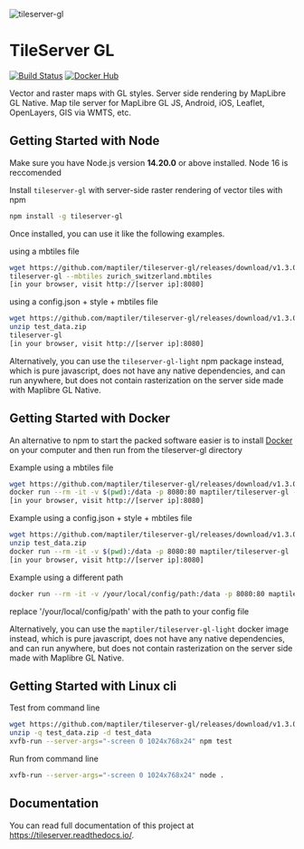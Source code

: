 ![tileserver-gl](https://cloud.githubusercontent.com/assets/59284/18173467/fa3aa2ca-7069-11e6-86b1-0f1266befeb6.jpeg)


# TileServer GL
[![Build Status](https://travis-ci.org/maptiler/tileserver-gl.svg?branch=master)](https://travis-ci.org/maptiler/tileserver-gl)
[![Docker Hub](https://img.shields.io/badge/docker-hub-blue.svg)](https://hub.docker.com/r/maptiler/tileserver-gl/)

Vector and raster maps with GL styles. Server side rendering by MapLibre GL Native. Map tile server for MapLibre GL JS, Android, iOS, Leaflet, OpenLayers, GIS via WMTS, etc.

## Getting Started with Node

Make sure you have Node.js version **14.20.0** or above installed. Node 16 is reccomended

Install `tileserver-gl` with server-side raster rendering of vector tiles with npm

```bash
npm install -g tileserver-gl
```

Once installed, you can use it like the following examples.

using a mbtiles file
```bash
wget https://github.com/maptiler/tileserver-gl/releases/download/v1.3.0/zurich_switzerland.mbtiles
tileserver-gl --mbtiles zurich_switzerland.mbtiles
[in your browser, visit http://[server ip]:8080]
```

using a config.json + style + mbtiles file
```bash
wget https://github.com/maptiler/tileserver-gl/releases/download/v1.3.0/test_data.zip
unzip test_data.zip
tileserver-gl
[in your browser, visit http://[server ip]:8080]
```

Alternatively, you can use the `tileserver-gl-light` npm package instead, which is pure javascript, does not have any native dependencies, and can run anywhere, but does not contain rasterization on the server side made with Maplibre GL Native.

## Getting Started with Docker

An alternative to npm to start the packed software easier is to install [Docker](https://www.docker.com/) on your computer and then run from the tileserver-gl directory

Example using a mbtiles file
```bash
wget https://github.com/maptiler/tileserver-gl/releases/download/v1.3.0/zurich_switzerland.mbtiles
docker run --rm -it -v $(pwd):/data -p 8080:80 maptiler/tileserver-gl --mbtiles zurich_switzerland.mbtiles
[in your browser, visit http://[server ip]:8080]
```

Example using a config.json + style + mbtiles file
```bash
wget https://github.com/maptiler/tileserver-gl/releases/download/v1.3.0/test_data.zip
unzip test_data.zip
docker run --rm -it -v $(pwd):/data -p 8080:80 maptiler/tileserver-gl
[in your browser, visit http://[server ip]:8080]
```

Example using a different path
```bash
docker run --rm -it -v /your/local/config/path:/data -p 8080:80 maptiler/tileserver-gl
```
replace '/your/local/config/path' with the path to your config file


Alternatively, you can use the `maptiler/tileserver-gl-light` docker image instead, which is pure javascript, does not have any native dependencies, and can run anywhere, but does not contain rasterization on the server side made with Maplibre GL Native.

## Getting Started with Linux cli

Test from command line
```bash
wget https://github.com/maptiler/tileserver-gl/releases/download/v1.3.0/test_data.zip
unzip -q test_data.zip -d test_data
xvfb-run --server-args="-screen 0 1024x768x24" npm test
```

Run from command line
```bash
xvfb-run --server-args="-screen 0 1024x768x24" node .
```


 

## Documentation

You can read full documentation of this project at https://tileserver.readthedocs.io/.

